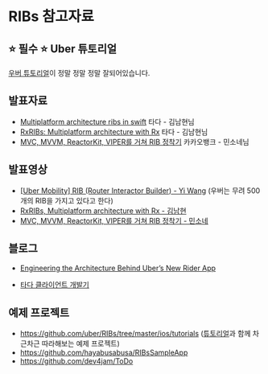 # RIBs 참고자료

## ⭐️ 필수 ⭐️ Uber 튜토리얼

[우버 튜토리얼](https://github.com/uber/RIBs/wiki)이 정말 정말 정말 잘되어있습니다.



## 발표자료 

- [Multiplatform architecture ribs in swift](https://www.slideshare.net/NaverEngineering/multiplatform-architecture-ri-bs-in-swift) 타다 - 김남현님
- [RxRIBs: Multiplatform architecture with Rx](https://speakerdeck.com/vcnc/rxribs-multiplatform-architecture-with-rx)  타다 - 김남현님  
- [MVC, MVVM, ReactorKit, VIPER를 거쳐 RIB 정착기](https://www.slideshare.net/MinM9510/mvc-mvvm-reactorkit-viper-rib-192788847) 카카오뱅크 - 민소네님



## 발표영상

- [[Uber Mobility] RIB (Router Interactor Builder) - Yi Wang](https://www.youtube.com/watch?v=Q5cTT0M0YXg )  (우버는 무려 500개의 RIB을 가지고 있다고 한다)
- [RxRIBs, Multiplatform architecture with Rx - 김남현](https://www.youtube.com/watch?v=BvPW-cd8mpw&index=6&list=PLAHa1zfLtLiNPl0RVd6WX6W_aa678RAmS)
- [MVC, MVVM, ReactorKit, VIPER를 거쳐 RIB 정착기 - 민소네](https://www.youtube.com/watch?v=3XS6xLzKRjc)

## 블로그

- [Engineering the Architecture Behind Uber’s New Rider App](https://eng.uber.com/new-rider-app-architecture/)

- [타다 클라이언트 개발기](http://engineering.vcnc.co.kr/2019/05/tada-client-development/) 

  

  


## 예제 프로젝트 

- https://github.com/uber/RIBs/tree/master/ios/tutorials ([튜토리얼](https://github.com/uber/RIBs/wiki)과 함께 차근차근 따라해보는 예제 프로젝트)
- https://github.com/hayabusabusa/RIBsSampleApp 
- https://github.com/dev4jam/ToDo
